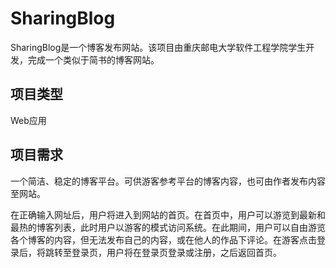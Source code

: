 # SharingBlog
SharingBlog是一个博客发布网站。该项目由重庆邮电大学软件工程学院学生开发，完成一个类似于简书的博客网站。  

## 项目类型
  Web应用  

## 项目需求  
一个简洁、稳定的博客平台。可供游客参考平台的博客内容，也可由作者发布内容至网站。  

在正确输入网址后，用户将进入到网站的首页。在首页中，用户可以游览到最新和最热的博客列表，此时用户以游客的模式访问系统。在此期间，用户可以自由游览各个博客的内容，但无法发布自己的内容，或在他人的作品下评论。在游客点击登录后，将跳转至登录页，用户将在登录页登录或注册，之后返回首页。  
